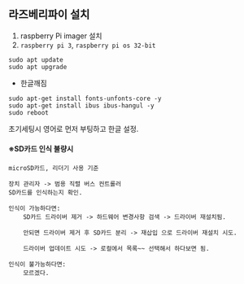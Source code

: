 ## 라즈베리파이 설치

1. raspberry Pi imager 설치
2. ``raspberry pi 3``, ``raspberry pi os 32-bit``

```
sudo apt update
sudo apt upgrade
```

  - 한글깨짐
```
sudo apt-get install fonts-unfonts-core -y
sudo apt-get install ibus ibus-hangul -y
sudo reboot
```

초기세팅시 영어로 먼저 부팅하고 한글 설정.


#### ※SD카드 인식 불량시
    microSD카드, 리더기 사용 기준 

    장치 관리자 -> 범용 직렬 버스 컨트롤러
    SD카드를 인식하는지 확인. 
    
    인식이 가능하다면:
        SD카드 드라이버 제거 -> 하드웨어 변경사항 검색 -> 드라이버 재설치됨.
        
        안되면 드라이버 제거 후 SD카드 분리 -> 재삽입 으로 드라이버 재설치 시도.
        
        드라이버 업데이트 시도 -> 로컬에서 목록~~ 선택해서 하다보면 됨.

    인식이 불가능하다면:
        모르겠다.
